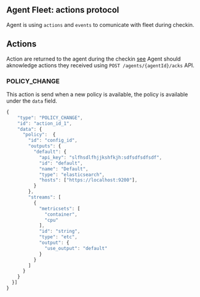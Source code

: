 ## Agent Fleet: actions protocol

Agent is using `actions` and `events` to comunicate with fleet during checkin.

## Actions

Action are returned to the agent during the checkin [see](./api/agents_checkin)
Agent should aknowledge actions they received using `POST /agents/{agentId}/acks` API.

### POLICY_CHANGE

This action is send when a new policy is available, the policy is available under the `data` field.

```js
{
    "type": "POLICY_CHANGE",
    "id": "action_id_1",
    "data": {
      "policy":  {
        "id": "config_id",
        "outputs": {
          "default": {
            "api_key": "slfhsdlfhjjkshfkjh:sdfsdfsdfsdf",
            "id": "default",
            "name": "Default",
            "type": "elasticsearch",
            "hosts": ["https://localhost:9200"],
          }
        },
        "streams": [
          {
            "metricsets": [
              "container",
              "cpu"
            ],
            "id": "string",
            "type": "etc",
            "output": {
              "use_output": "default"
            }
          }
        ]
      }
    }
  }]
}
```
